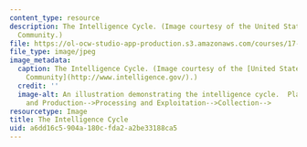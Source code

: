 ```yaml
---
content_type: resource
description: The Intelligence Cycle. (Image courtesy of the United States Intelligence
  Community.)
file: https://ol-ocw-studio-app-production.s3.amazonaws.com/courses/17-951-intelligence-practice-problems-and-prospects-spring-2005/a6dd16c5904a180cfda2a2be33188ca5_17-951s05.jpg
file_type: image/jpeg
image_metadata:
  caption: The Intelligence Cycle. (Image courtesy of the [United States Intelligence
    Community](http://www.intelligence.gov/).)
  credit: ''
  image-alt: An illustration demonstrating the intelligence cycle.  Planning and Direction-->Dissemination-->Analysis
    and Production-->Processing and Exploitation-->Collection-->
resourcetype: Image
title: The Intelligence Cycle
uid: a6dd16c5-904a-180c-fda2-a2be33188ca5
---
```

